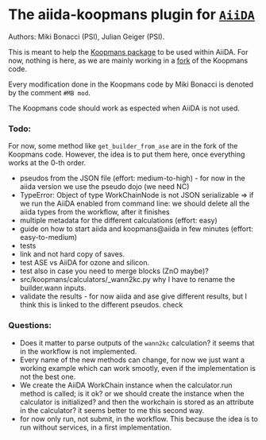 # The aiida-koopmans plugin for [`AiiDA`](http://www.aiida.net)

Authors: Miki Bonacci (PSI), Julian Geiger (PSI).

This is meant to help the [Koopmans package](https://koopmans-functionals.org/en/latest/index.html) to be used within AiiDA.
For now, nothing is here, as we are mainly working in a [fork](https://github.com/mikibonacci/koopmans) of the Koopmans code.

Every modification done in the Koopmans code by Miki Bonacci is denoted by the comment `#MB mod`. 

The Koopmans code should work as espected when AiiDA is not used.

### Todo:

For now, some method like `get_builder_from_ase` are in the fork of the Koopmans code. However,
the idea is to put them here, once everything works at the 0-th order.

- pseudos from the JSON file (effort: medium-to-high) - for now in the aiida version we use the pseudo dojo (we need NC)
- TypeError: Object of type WorkChainNode is not JSON serializable => if we run the AiiDA enabled from command line: we should delete all the aiida types from the workflow, after it finishes
- multiple metadata for the different calculations (effort: easy)
- guide on how to start aiida and koopmans@aiida in few minutes (effort: easy-to-medium)
- tests
- link and not hard copy of saves.
- test ASE vs AiiDA for ozone and silicon.
- test also in case you need to merge blocks (ZnO maybe)?
- src/koopmans/calculators/_wann2kc.py why I have to rename the builder.wann inputs.
- validate the results - for now aiida and ase give different results, but I think this is linked to the different pseudos. check

### Questions:

- Does it matter to parse outputs of the `wann2kc` calculation? it seems that in the workflow is not implemented.
- Every name of the new methods can change, for now we just want a working example which can work smootly, even if the implementation is not the best one.
- We create the AiiDA WorkChain instance when the calculator.run method is called; is it ok? or we should create the instance when the calculator is initialized? and then the workchain is stored as an attribute in the calculator? it seems better to me this second way.
- for now only run, not submit, in the workflow. This because the idea is to run without services, in a first implementation.